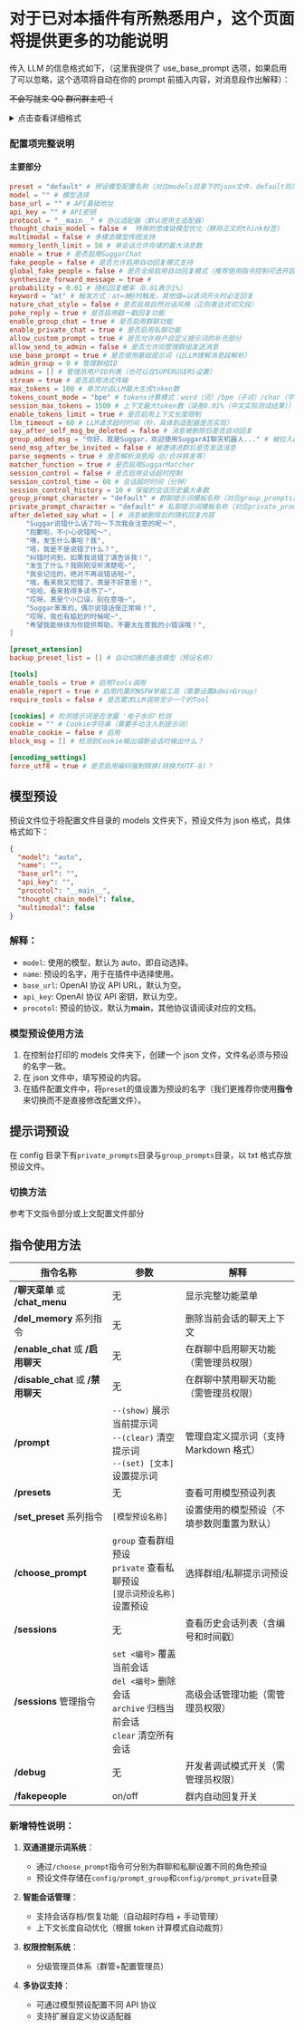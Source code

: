 # 对于已对本插件有所熟悉用户，这个页面将提供更多的功能说明

传入 LLM 的信息格式如下，（这里我提供了 use_base_prompt 选项，如果启用了可以忽略，这个选项将自动在你的 prompt 前插入内容，对消息段作出解释）：

~~不会写就来 QQ 群问群主吧（~~

<details><summary>点击查看详细格式</summary>
可解析的消息段：文字，at，合并转发

<hr />

at+文字：

```plaintext
你好世界@Somebody
```

合并转发（暂不支持解析**嵌套的合并转发消息**）：

```plaintext
\（合并转发
[YYYY-MM-DD hh:mm:ss PM/AM][昵称(QQ号)]说：<内容>
[[YYYY-MM-DD hh:mm:ss PM/AM][昵称(QQ号)]说：<内容>]
）\
......以此类推
```

<hr />

私聊普通消息：

```plaintext
[YYYY-MM-DD weekday hh:mm:ss AM/PM]用户昵称（QQ号）：<内容>
```

私聊引用消息：

```plaintext
私聊普通消息格式+ （（（引用的消息）））：引用消息内其他消息段解析后内容
```

私聊合并转发消息：

```plaintext
私聊普通消息格式+合并转发消息格式
```

<hr />

聊群普通消息：

```plaintext
[管理员/群主/自己/群员][YYYY-MM-DD weekday hh:mm:ss AM/PM][昵称（QQ号）]说:<内容>
```

聊群引用消息：

```plaintext
聊群普通消息格式+ （（（引用的消息）））：引用消息内其他消息段解析后内容
```

聊群合并转发消息：

```plaintext
聊群普通消息格式+合并转发消息格式
```

<hr />

戳一戳消息：

```plaintext
\(戳一戳消息\) 昵称(QQ:qq号) 戳了戳你
```

</details>

### **配置项完整说明**

#### 主要部分

```toml
preset = "default" # 预设模型配置名称（对应models目录下的json文件，default则为默认配置）
model = "" # 模型选择
base_url = "" # API基础地址
api_key = "" # API密钥
protocol = "__main__" # 协议适配器（默认使用主适配器）
thought_chain_model = false #  特殊的思维链模型优化（移除正文的think标签）
multimodal = false # 多模态模型传图支持
memory_lenth_limit = 50 # 单会话允许存储的最大消息数
enable = true # 是否启用SuggarChat
fake_people = false # 是否允许启用自动回复模式支持
global_fake_people = false # 是否全局启用自动回复模式（推荐使用指令控制可选开启，而不是启用这个选项）
synthesize_forward_message = true #
probability = 0.01 # 随机回复概率（0.01表示1%）
keyword = "at" # 触发方式：at=被@时触发，其他值=以该词开头时必定回复
nature_chat_style = false # 是否启用自然对话风格（正则表达式切文段）
poke_reply = true # 是否启用戳一戳回复功能
enable_group_chat = true # 是否启用群聊功能
enable_private_chat = true # 是否启用私聊功能
allow_custom_prompt = true # 是否允许用户自定义提示词的补充部分
allow_send_to_admin = false # 是否允许向管理群组发送消息
use_base_prompt = true # 是否使用基础提示词（让LLM理解消息段解析）
admin_group = 0 # 管理群组ID
admins = [] # 管理员用户ID列表（也可以在SUPERUSERS设置）
stream = true # 是否启用流式传输
max_tokens = 100 # 单次对话LLM最大生成token数
tokens_count_mode = "bpe" # tokens计算模式：word（词）/bpe（子词）/char（字符）
session_max_tokens = 1500 # 上下文最大token数（误差0.01%（中文实际测试结果））
enable_tokens_limit = true # 是否启用上下文长度限制
llm_timeout = 60 # LLM请求超时时间（秒，具体到适配器是否实现）
say_after_self_msg_be_deleted = false # 消息被删除后是否自动回复
group_added_msg = "你好，我是Suggar，欢迎使用SuggarAI聊天机器人..." # 被拉入群组时发送的欢迎消息
send_msg_after_be_invited = false # 被邀请进群后是否发送消息
parse_segments = true # 是否解析消息段（@/合并转发等）
matcher_function = true # 是否启用SuggarMatcher
session_control = false # 是否启用会话超时控制
session_control_time = 60 # 会话超时时间（分钟）
session_control_history = 10 # 保留的会话历史最大条数
group_prompt_character = "default" # 群聊提示词模板名称（对应group_prompts目录下的txt文件）
private_prompt_character = "default" # 私聊提示词模板名称（对应private_prompts目录下的txt文件）
after_deleted_say_what = [ # 消息被删除后的随机回复内容
    "Suggar说错什么话了吗～下次我会注意的呢～",
    "抱歉啦，不小心说错啦～",
    "嘿，发生什么事啦？我",
    "唔，我是不是说错了什么？",
    "纠错时间到，如果我说错了请告诉我！",
    "发生了什么？我刚刚没听清楚呢~",
    "我会记住的，绝对不再说错话啦~",
    "哦，看来我又犯错了，真是不好意思！",
    "哈哈，看来我得多读书了~",
    "哎呀，真是个小口误，别在意哦~",
    "Suggar苯苯的，偶尔说错话很正常嘛！",
    "哎呀，我也有尴尬的时候呢~",
    "希望我能继续为你提供帮助，不要太在意我的小错误哦！",
]

[preset_extension]
backup_preset_list = [] # 自动切换的备选模型（预设名称）

[tools]
enable_tools = true # 启用Tools调用
enable_report = true # 启用内置的NSFW举报工具（需要设置AdminGroup）
require_tools = false # 是否要求LLM调用至少一个的Tool

[cookies] # 检测提示词是否泄露 '电子水印'检测
cookie = "" # Cookie字符串（需要手动注入到提示词）
enable_cookie = false # 启用
block_msg = [] # 检测到Cookie输出熔断会话时输出什么？

[encoding_settings]
force_utf8 = true # 是否启用编码强制转换(转换为UTF-8)？

```

## 模型预设

预设文件位于将配置文件目录的 models 文件夹下，预设文件为 json 格式，具体格式如下：

```json
{
  "model": "auto",
  "name": "",
  "base_url": "",
  "api_key": "",
  "procotol": "__main__",
  "thought_chain_model": false,
  "multimodal": false
}
```

### 解释：

- `model`: 使用的模型，默认为 auto，即自动选择。
- `name`: 预设的名字，用于在插件中选择使用。
- `base_url`: OpenAI 协议 API URL，默认为空。
- `api_key`: OpenAI 协议 API 密钥，默认为空。
- `procotol`: 预设的协议，默认为**main**，其他协议请阅读对应的文档。

### 模型预设使用方法

1. 在控制台打印的 models 文件夹下，创建一个 json 文件，文件名必须与预设的名字一致。
2. 在 json 文件中，填写预设的内容。
3. 在插件配置文件中，将`preset`的值设置为预设的名字（我们更推荐你使用**指令**来切换而不是直接修改配置文件）。

## 提示词预设

在 config 目录下有`private_prompts`目录与`group_prompts`目录，以 txt 格式存放预设文件。

### 切换方法

参考下文指令部分或上文配置文件部分

## 指令使用方法

| 指令名称                           | 参数                                                                                                 | 解释                                       |
| ---------------------------------- | ---------------------------------------------------------------------------------------------------- | ------------------------------------------ |
| **/聊天菜单** 或 **/chat_menu**    | 无                                                                                                   | 显示完整功能菜单                           |
| **/del_memory** 系列指令           | 无                                                                                                   | 删除当前会话的聊天上下文                   |
| **/enable_chat** 或 **/启用聊天**  | 无                                                                                                   | 在群聊中启用聊天功能（需管理员权限）       |
| **/disable_chat** 或 **/禁用聊天** | 无                                                                                                   | 在群聊中禁用聊天功能（需管理员权限）       |
| **/prompt**                        | `--(show)` 展示当前提示词<br>`--(clear)` 清空提示词<br>`--(set) [文本]` 设置提示词                   | 管理自定义提示词（支持 Markdown 格式）     |
| **/presets**                       | 无                                                                                                   | 查看可用模型预设列表                       |
| **/set_preset** 系列指令           | `[模型预设名称]`                                                                                     | 设置使用的模型预设（不填参数则重置为默认） |
| **/choose_prompt**                 | `group` 查看群组预设<br>`private` 查看私聊预设<br>`[提示词预设名称]` 设置预设                        | 选择群组/私聊提示词预设                    |
| **/sessions**                      | 无                                                                                                   | 查看历史会话列表（含编号和时间戳）         |
| **/sessions** 管理指令             | `set <编号>` 覆盖当前会话<br>`del <编号>` 删除会话<br>`archive` 归档当前会话<br>`clear` 清空所有会话 | 高级会话管理功能（需管理员权限）           |
| **/debug**                         | 无                                                                                                   | 开发者调试模式开关（需管理员权限）         |
| **/fakepeople**                    | on/off                                                                                               | 群内自动回复开关                           |

### 新增特性说明：

1. **双通道提示词系统**：

   - 通过`/choose_prompt`指令可分别为群聊和私聊设置不同的角色预设
   - 预设文件存储在`config/prompt_group`和`config/prompt_private`目录

2. **智能会话管理**：

   - 支持会话存档/恢复功能（自动超时存档 + 手动管理）
   - 上下文长度自动优化（根据 token 计算模式自动裁剪）

3. **权限控制系统**：

   - 分级管理员体系（群管+配置管理员）

4. **多协议支持**：
   - 可通过模型预设配置不同 API 协议
   - 支持扩展自定义协议适配器
